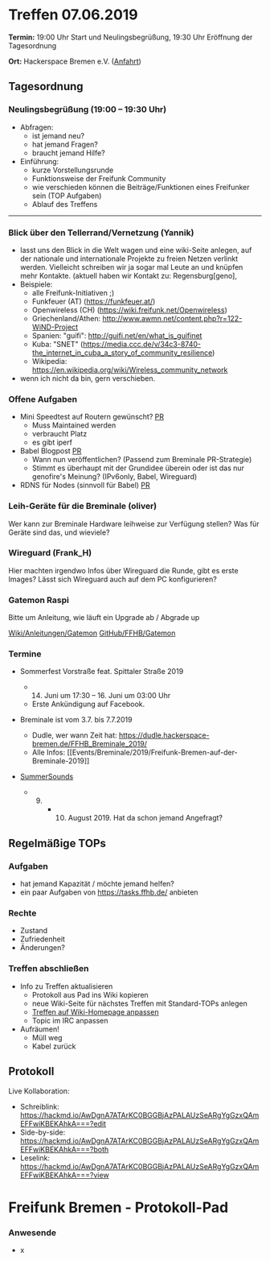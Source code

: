 # Treffen 07.06.2019

**Termin:** 19:00 Uhr Start und Neulingsbegrüßung, 19:30 Uhr Eröffnung der Tagesordnung

**Ort:** Hackerspace Bremen e.V. ([Anfahrt](https://www.hackerspace-bremen.de/anfahrt/))

## Tagesordnung
### Neulingsbegrüßung (19:00 – 19:30 Uhr)

- Abfragen:
    - ist jemand neu?
    - hat jemand Fragen?
    - braucht jemand Hilfe?
- Einführung:
    - kurze Vorstellungsrunde
    - Funktionsweise der Freifunk Community
    - wie verschieden können die Beiträge/Funktionen eines Freifunker sein (TOP Aufgaben)
    - Ablauf des Treffens

---


### Blick über den Tellerrand/Vernetzung (Yannik)
* lasst uns den Blick in die Welt wagen und eine wiki-Seite anlegen, auf der nationale und internationale Projekte zu freien Netzen verlinkt werden. Vielleicht schreiben wir ja sogar mal Leute an und knüpfen mehr Kontakte. (aktuell haben wir Kontakt zu: Regensburg[geno], 
* Beispiele: 
  * alle Freifunk-Initiativen ;)
  * Funkfeuer (AT) (https://funkfeuer.at/)
  * Openwireless (CH) (https://wiki.freifunk.net/Openwireless)
  * Griechenland/Athen: http://www.awmn.net/content.php?r=122-WiND-Project 
  * Spanien: "guifi": http://guifi.net/en/what_is_guifinet  
  * Kuba: "SNET" (https://media.ccc.de/v/34c3-8740-the_internet_in_cuba_a_story_of_community_resilience)
  * Wikipedia: https://en.wikipedia.org/wiki/Wireless_community_network
* wenn ich nicht da bin, gern verschieben.

### Offene Aufgaben
* Mini Speedtest auf Routern gewünscht? [PR](https://github.com/FreifunkBremen/ffhb-packages/pull/7)
  * Muss Maintained werden
  * verbraucht Platz
  * es gibt iperf
* Babel Blogpost [PR](https://github.com/FreifunkBremen/bremen.freifunk.net/pull/78)
  * Wann nun veröffentlichen? (Passend zum Breminale PR-Strategie)
  * Stimmt es überhaupt mit der Grundidee überein oder ist das nur genofire's Meinung? (IPv6only, Babel, Wireguard)
* RDNS für Nodes (sinnvoll für Babel) [PR](https://github.com/FreifunkBremen/ansible/pull/91)

### Leih-Geräte für die Breminale (oliver)
Wer kann zur Breminale Hardware leihweise zur Verfügung stellen? Was für Geräte sind das, und wieviele?

### Wireguard (Frank_H)
Hier machten irgendwo Infos über Wireguard die Runde, gibt es erste Images?
Lässt sich Wireguard auch auf dem PC konfigurieren?

### Gatemon Raspi
Bitte um Anleitung, wie läuft ein Upgrade ab / Abgrade up

[Wiki/Anleitungen/Gatemon](https://wiki.bremen.freifunk.net/Anleitungen/Gatemon-mit-Raspberry-Pi-installieren)
[GitHub/FFHB/Gatemon](https://github.com/FreifunkBremen/gatemon)

### Termine
- Sommerfest Vorstraße feat. Spittaler Straße 2019
  - 14. Juni um 17:30 – 16. Juni um 03:00 Uhr
  - Erste Ankündigung auf Facebook.

- Breminale ist vom 3.7. bis 7.7.2019
  - Dudle, wer wann Zeit hat:      https://dudle.hackerspace-bremen.de/FFHB_Breminale_2019/
  - Alle Infos: [[Events/Breminale/2019/Freifunk-Bremen-auf-der-Breminale-2019]]

- [SummerSounds](https://summersounds.de/)
  - 9. + 10. August 2019. Hat da schon jemand Angefragt?

## Regelmäßige TOPs
### Aufgaben

- hat jemand Kapazität / möchte jemand helfen?
- ein paar Aufgaben von https://tasks.ffhb.de/ anbieten

### Rechte

- Zustand
- Zufriedenheit
- Änderungen?

### Treffen abschließen

- Info zu Treffen aktualisieren
  - Protokoll aus Pad ins Wiki kopieren
  - neue Wiki-Seite für nächstes Treffen mit Standard-TOPs anlegen
  - [Treffen auf Wiki-Homepage anpassen](https://wiki.bremen.freifunk.net/Home)
  - Topic im IRC anpassen
- Aufräumen!
  - Müll weg
  - Kabel zurück

## Protokoll

Live Kollaboration:

* Schreiblink: https://hackmd.io/AwDgnA7ATArKC0BGGBjAzPALAUzSeARgYgGzxQAmEFFwiKBEKAhkA===?edit
* Side-by-side: https://hackmd.io/AwDgnA7ATArKC0BGGBjAzPALAUzSeARgYgGzxQAmEFFwiKBEKAhkA===?both
* Leselink: https://hackmd.io/AwDgnA7ATArKC0BGGBjAzPALAUzSeARgYgGzxQAmEFFwiKBEKAhkA===?view

# Freifunk Bremen - Protokoll-Pad
<!--
## Protokoll-Anleitung
- erst ab "### Anwesende" kopieren und ins Wiki übertragen!
Unten anfügen und bestehendes "### Anwesende" überschreiben  
- Termine bitte nicht ins Protokoll, sondern darüber in der Tagesordnung vermerken, sonst ist es doppelt
-->

### Anwesende
* x